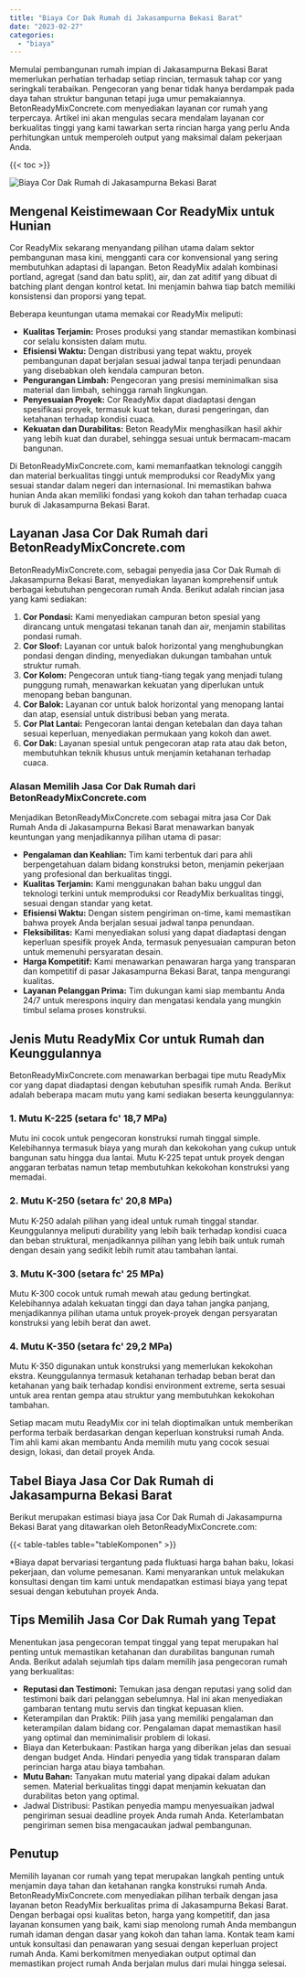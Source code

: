 ```yaml
---
title: "Biaya Cor Dak Rumah di Jakasampurna Bekasi Barat"
date: "2023-02-27"
categories: 
  - "biaya"
---
```


Memulai pembangunan rumah impian di Jakasampurna Bekasi Barat memerlukan perhatian terhadap setiap rincian, termasuk tahap cor yang seringkali terabaikan. Pengecoran yang benar tidak hanya berdampak pada daya tahan struktur bangunan tetapi juga umur pemakaiannya. BetonReadyMixConcrete.com menyediakan layanan cor rumah yang terpercaya. Artikel ini akan mengulas secara mendalam layanan cor berkualitas tinggi yang kami tawarkan serta rincian harga yang perlu Anda perhitungkan untuk memperoleh output yang maksimal dalam pekerjaan Anda.

{{< toc >}}

![Biaya Cor Dak Rumah di Jakasampurna Bekasi Barat](https://betoncor8.github.io/cor/harga-beton-readymix-concrete%20(27).png)

## Mengenal Keistimewaan Cor ReadyMix untuk Hunian

Cor ReadyMix sekarang menyandang pilihan utama dalam sektor pembangunan masa kini, mengganti cara cor konvensional yang sering membutuhkan adaptasi di lapangan. Beton ReadyMix adalah kombinasi portland, agregat (sand dan batu split), air, dan zat aditif yang dibuat di batching plant dengan kontrol ketat. Ini menjamin bahwa tiap batch memiliki konsistensi dan proporsi yang tepat.

Beberapa keuntungan utama memakai cor ReadyMix meliputi:

- **Kualitas Terjamin:** Proses produksi yang standar memastikan kombinasi cor selalu konsisten dalam mutu.
- **Efisiensi Waktu:** Dengan distribusi yang tepat waktu, proyek pembangunan dapat berjalan sesuai jadwal tanpa terjadi penundaan yang disebabkan oleh kendala campuran beton.
- **Pengurangan Limbah:** Pengecoran yang presisi meminimalkan sisa material dan limbah, sehingga ramah lingkungan.
- **Penyesuaian Proyek:** Cor ReadyMix dapat diadaptasi dengan spesifikasi proyek, termasuk kuat tekan, durasi pengeringan, dan ketahanan terhadap kondisi cuaca.
- **Kekuatan dan Durabilitas:** Beton ReadyMix menghasilkan hasil akhir yang lebih kuat dan durabel, sehingga sesuai untuk bermacam-macam bangunan.

Di BetonReadyMixConcrete.com, kami memanfaatkan teknologi canggih dan material berkualitas tinggi untuk memproduksi cor ReadyMix yang sesuai standar dalam negeri dan internasional. Ini memastikan bahwa hunian Anda akan memiliki fondasi yang kokoh dan tahan terhadap cuaca buruk di Jakasampurna Bekasi Barat.

## Layanan Jasa Cor Dak Rumah dari BetonReadyMixConcrete.com

BetonReadyMixConcrete.com, sebagai penyedia jasa Cor Dak Rumah di Jakasampurna Bekasi Barat, menyediakan layanan komprehensif untuk berbagai kebutuhan pengecoran rumah Anda. Berikut adalah rincian jasa yang kami sediakan:

1. **Cor Pondasi:** Kami menyediakan campuran beton spesial yang dirancang untuk mengatasi tekanan tanah dan air, menjamin stabilitas pondasi rumah.
2. **Cor Sloof:** Layanan cor untuk balok horizontal yang menghubungkan pondasi dengan dinding, menyediakan dukungan tambahan untuk struktur rumah.
3. **Cor Kolom:** Pengecoran untuk tiang-tiang tegak yang menjadi tulang punggung rumah, menawarkan kekuatan yang diperlukan untuk menopang beban bangunan.
4. **Cor Balok:** Layanan cor untuk balok horizontal yang menopang lantai dan atap, esensial untuk distribusi beban yang merata.
5. **Cor Plat Lantai:** Pengecoran lantai dengan ketebalan dan daya tahan sesuai keperluan, menyediakan permukaan yang kokoh dan awet.
6. **Cor Dak:** Layanan spesial untuk pengecoran atap rata atau dak beton, membutuhkan teknik khusus untuk menjamin ketahanan terhadap cuaca.

### Alasan Memilih Jasa Cor Dak Rumah dari BetonReadyMixConcrete.com

Menjadikan BetonReadyMixConcrete.com sebagai mitra jasa Cor Dak Rumah Anda di Jakasampurna Bekasi Barat menawarkan banyak keuntungan yang menjadikannya pilihan utama di pasar:

- **Pengalaman dan Keahlian:** Tim kami terbentuk dari para ahli berpengetahuan dalam bidang konstruksi beton, menjamin pekerjaan yang profesional dan berkualitas tinggi.
- **Kualitas Terjamin:** Kami menggunakan bahan baku unggul dan teknologi terkini untuk memproduksi cor ReadyMix berkualitas tinggi, sesuai dengan standar yang ketat.
- **Efisiensi Waktu:** Dengan sistem pengiriman on-time, kami memastikan bahwa proyek Anda berjalan sesuai jadwal tanpa penundaan.
- **Fleksibilitas:** Kami menyediakan solusi yang dapat diadaptasi dengan keperluan spesifik proyek Anda, termasuk penyesuaian campuran beton untuk memenuhi persyaratan desain.
- **Harga Kompetitif:** Kami menawarkan penawaran harga yang transparan dan kompetitif di pasar Jakasampurna Bekasi Barat, tanpa mengurangi kualitas.
- **Layanan Pelanggan Prima:** Tim dukungan kami siap membantu Anda 24/7 untuk merespons inquiry dan mengatasi kendala yang mungkin timbul selama proses konstruksi.

## Jenis Mutu ReadyMix Cor untuk Rumah dan Keunggulannya

BetonReadyMixConcrete.com menawarkan berbagai tipe mutu ReadyMix cor yang dapat diadaptasi dengan kebutuhan spesifik rumah Anda. Berikut adalah beberapa macam mutu yang kami sediakan beserta keunggulannya:

### 1\. Mutu K-225 (setara fc' 18,7 MPa)

Mutu ini cocok untuk pengecoran konstruksi rumah tinggal simple. Kelebihannya termasuk biaya yang murah dan kekokohan yang cukup untuk bangunan satu hingga dua lantai. Mutu K-225 tepat untuk proyek dengan anggaran terbatas namun tetap membutuhkan kekokohan konstruksi yang memadai.

### 2\. Mutu K-250 (setara fc' 20,8 MPa)

Mutu K-250 adalah pilihan yang ideal untuk rumah tinggal standar. Keunggulannya meliputi durability yang lebih baik terhadap kondisi cuaca dan beban struktural, menjadikannya pilihan yang lebih baik untuk rumah dengan desain yang sedikit lebih rumit atau tambahan lantai.

### 3\. Mutu K-300 (setara fc' 25 MPa)

Mutu K-300 cocok untuk rumah mewah atau gedung bertingkat. Kelebihannya adalah kekuatan tinggi dan daya tahan jangka panjang, menjadikannya pilihan utama untuk proyek-proyek dengan persyaratan konstruksi yang lebih berat dan awet.

### 4\. Mutu K-350 (setara fc' 29,2 MPa)

Mutu K-350 digunakan untuk konstruksi yang memerlukan kekokohan ekstra. Keunggulannya termasuk ketahanan terhadap beban berat dan ketahanan yang baik terhadap kondisi environment extreme, serta sesuai untuk area rentan gempa atau struktur yang membutuhkan kekokohan tambahan.

Setiap macam mutu ReadyMix cor ini telah dioptimalkan untuk memberikan performa terbaik berdasarkan dengan keperluan konstruksi rumah Anda. Tim ahli kami akan membantu Anda memilih mutu yang cocok sesuai design, lokasi, dan detail proyek Anda.

## Tabel Biaya Jasa Cor Dak Rumah di Jakasampurna Bekasi Barat

Berikut merupakan estimasi biaya jasa Cor Dak Rumah di Jakasampurna Bekasi Barat yang ditawarkan oleh BetonReadyMixConcrete.com:

{{< table-tables table="tableKomponen" >}}

\*Biaya dapat bervariasi tergantung pada fluktuasi harga bahan baku, lokasi pekerjaan, dan volume pemesanan. Kami menyarankan untuk melakukan konsultasi dengan tim kami untuk mendapatkan estimasi biaya yang tepat sesuai dengan kebutuhan proyek Anda.

## Tips Memilih Jasa Cor Dak Rumah yang Tepat

Menentukan jasa pengecoran tempat tinggal yang tepat merupakan hal penting untuk memastikan ketahanan dan durabilitas bangunan rumah Anda. Berikut adalah sejumlah tips dalam memilih jasa pengecoran rumah yang berkualitas:

- **Reputasi dan Testimoni:** Temukan jasa dengan reputasi yang solid dan testimoni baik dari pelanggan sebelumnya. Hal ini akan menyediakan gambaran tentang mutu servis dan tingkat kepuasan klien.
- Keterampilan dan Praktik: Pilih jasa yang memiliki pengalaman dan keterampilan dalam bidang cor. Pengalaman dapat memastikan hasil yang optimal dan meminimalisir problem di lokasi.
- Biaya dan Keterbukaan: Pastikan harga yang diberikan jelas dan sesuai dengan budget Anda. Hindari penyedia yang tidak transparan dalam perincian harga atau biaya tambahan.
- **Mutu Bahan:** Tanyakan mutu material yang dipakai dalam adukan semen. Material berkualitas tinggi dapat menjamin kekuatan dan durabilitas beton yang optimal.
- Jadwal Distribusi: Pastikan penyedia mampu menyesuaikan jadwal pengiriman sesuai deadline proyek Anda rumah Anda. Keterlambatan pengiriman semen bisa mengacaukan jadwal pembangunan.

## Penutup

Memilih layanan cor rumah yang tepat merupakan langkah penting untuk menjamin daya tahan dan ketahanan rangka konstruksi rumah Anda. BetonReadyMixConcrete.com menyediakan pilihan terbaik dengan jasa layanan beton ReadyMix berkualitas prima di Jakasampurna Bekasi Barat. Dengan berbagai opsi kualitas beton, harga yang kompetitif, dan jasa layanan konsumen yang baik, kami siap menolong rumah Anda membangun rumah idaman dengan dasar yang kokoh dan tahan lama. Kontak team kami untuk konsultasi dan penawaran yang sesuai dengan keperluan project rumah Anda. Kami berkomitmen menyediakan output optimal dan memastikan project rumah Anda berjalan mulus dari mulai hingga selesai.
